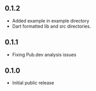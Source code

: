 ## 0.1.2

- Added example in example directory
- Dart formatted lib and src directories. 

## 0.1.1

- Fixing Pub.dev analysis issues

## 0.1.0

- Initial public release